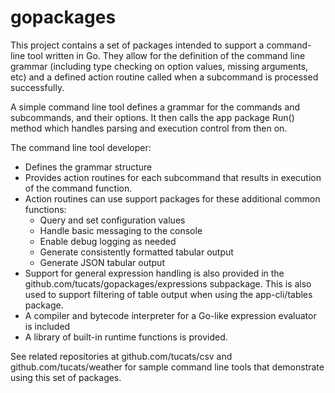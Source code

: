 # gopackages

This project contains a set of packages intended to support a command-line tool written in Go.
They allow for the definition of the command line grammar (including type checking on option
values, missing arguments, etc) and a defined action routine called when a subcommand is
processed successfully.

A simple command line tool defines a grammar for the commands and subcommands, and their 
options. It then calls the app package Run() method which handles parsing and execution
control from then on.

The command line tool developer:

* Defines the grammar structure
* Provides action routines for each subcommand that results in execution of the command function.
* Action routines can use support packages for these additional common functions:
  * Query and set configuration values
  * Handle basic messaging to the console
  * Enable debug logging as needed
  * Generate consistently formatted tabular output
  * Generate JSON tabular output
* Support for general expression handling is also provided in the github.com/tucats/gopackages/expressions subpackage.
This is also used to support filtering of table output when using the app-cli/tables package.
* A compiler and bytecode interpreter for a Go-like expression evaluator is included
* A library of built-in runtime functions is provided.

See related repositories at github.com/tucats/csv and github.com/tucats/weather for sample
command line tools that demonstrate using this set of packages.
